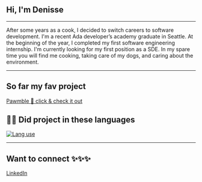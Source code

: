 ## Hi, I'm Denisse
*****************************
After some years as a cook, I decided to switch careers to software development. I'm a recent Ada developer’s academy graduate in Seattle. At the beginning of the year, I completed my first software engineering internship. I'm currently looking for my first position as a SDE. In my spare time you will find me cooking, taking care of my dogs, and caring about the environment.
***************************
## So far my fav project 
[Pawmble :paw_prints: click & check it out](https://github.com/denisseai/WalkingBuddiesDogEdition)
## :woman_technologist: Did project in these languages
[![Lang use](https://github-readme-stats.vercel.app/api/top-langs/?username=denisseai&amp;text_color=daf7dc&amp;bg_color=151515)](https://github.com/yourusername/github-readme-stats)
******************************
## Want to connect ✨✨✨
[LinkedIn](https://www.linkedin.com/in/denisseanaya/)

<!--
**denisseai/denisseai** is a ✨ _special_ ✨ repository because its `README.md` (this file) appears on your GitHub profile.

Here are some ideas to get you started:

- 🔭 I’m currently working on ...
- 🌱 I’m currently learning ...
- 👯 I’m looking to collaborate on ...
- 🤔 I’m looking for help with ...
- 💬 Ask me about ...
- 📫 How to reach me: ...
- 😄 Pronouns: ...
- ⚡ Fun fact: ...
-->
